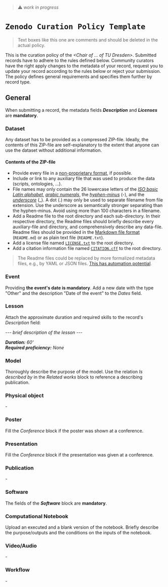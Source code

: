 > :warning: *work in progress*

# `Zenodo Curation Policy Template`

> Text boxes like this one are comments and should be deleted in the actual policy. 

This is the curation policy of the *\<Chair of ... of TU Dresden\>*. Submitted records have to adhere to the rules defined below. Community curators have the right apply changes to the metadata of your record, request you to update your record according to the rules below or reject your submission. The policy defines general requirements and specifies them further by record type.

## General

When submitting a record, the metadata fields __*Description*__ and __*Licenses*__ are **mandatory**.

### Dataset

Any dataset has to be provided as a compressed ZIP-file. Ideally, the contents of this ZIP-file are self-explanatory to the extent that anyone can use the dataset without additional information.

#### Contents of the ZIP-file

- Provide every file in a [non-proprietary format](https://lib.guides.umbc.edu/c.php?g=728911&p=5872066), if possible.
- Include or link to any auxiliary file that was used to produce the data (scripts, ontologies, ...).
- File names may only contain the 26 lowercase letters of the *[ISO basic Latin alphabet](https://www.wikidata.org/wiki/Q5974462)*, *[arabic numerals](https://www.wikidata.org/wiki/Q29961325)*, the *[hyphen-minus](https://www.wikidata.org/wiki/Q617884)* (-), and the *[underscore](https://www.wikidata.org/wiki/Q11199)* (_). A dot (.) may only be used to separate filename from file extension. Use the underscore as semantically stronger separating than the hyphen-minus. Avoid using more than 100 characters in a filename.
- Add a Readme file to the root directory and each sub-directory. In their respective directory, the Readme files should briefly describe every auxiliary-file and directory, and comprehensively describe any data-file. Readme files should be provided in the [Markdown file format](https://daringfireball.net/projects/markdown/basics) (`README.md`) or as plain text file (`README.txt`).
- Add a license file named [`LICENSE.txt`](https://creativecommons.org/2014/01/07/plaintext-versions-of-creative-commons-4-0-licenses/) to the root directory.
- Add a citation information file named [`CITATION.cff`](https://citation-file-format.github.io/) to the root directory.

> The Readme files could be replaced by more formalized metadata files, e.g., by YAML or JSON files. [This has automation potential](https://zenodo.org/records/10069113).

### Event

Providing **the event's date is mandatory**. Add a new date with the type "Other" and the description "Date of the event" to the *Dates* field.

### Lesson

Attach the approximate duration and required skills to the record's *Description* field:

*--- brief description of the lesson ---*

***Duration:** 60' <br>
**Required proficiency:** None*

### Model

Thoroughly describe the purpose of the model. Use the relation *Is described by* in the *Related works* block to reference a describing publication.

### Physical object

\-

### Poster

Fill the *Conference* block if the poster was shown at a conference.

### Presentation

Fill the *Conference* block if the presentation was given at a conference.

### Publication

\-

### Software

The fields of the __*Software*__ block are __mandatory__.

### Computational Notebook

Upload an executed and a blank version of the notebook. Briefly describe the purpose/outputs and the conditions on the inputs of the notebook. 

<!-- If published, reference the input (**) and output (*Related Works* ⇾ *Compiles*) data used by the executed notebook.  -->

### Video/Audio

\-

### Workflow

\-
